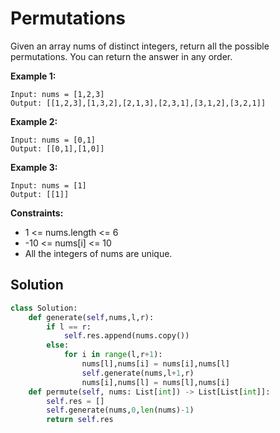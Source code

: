 <h1>Permutations</h1>

<p>
Given an array nums of distinct integers, return all the possible permutations. You can return the answer in any order.

</p>

<b>Example 1:</b>

    Input: nums = [1,2,3]
    Output: [[1,2,3],[1,3,2],[2,1,3],[2,3,1],[3,1,2],[3,2,1]]
    
<b>Example 2:</b>

    Input: nums = [0,1]
    Output: [[0,1],[1,0]]

<b>Example 3:</b>

    Input: nums = [1]
    Output: [[1]]

<b>Constraints:</b>

- 1 <= nums.length <= 6
- -10 <= nums[i] <= 10
- All the integers of nums are unique.

<h2>Solution</h2>

```python
class Solution:
    def generate(self,nums,l,r):
        if l == r:
            self.res.append(nums.copy())
        else:
            for i in range(l,r+1):
                nums[l],nums[i] = nums[i],nums[l]
                self.generate(nums,l+1,r)
                nums[i],nums[l] = nums[l],nums[i]
    def permute(self, nums: List[int]) -> List[List[int]]:
        self.res = []
        self.generate(nums,0,len(nums)-1)
        return self.res
```
